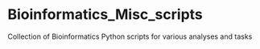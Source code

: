 # Bioinformatics_Misc_scripts
Collection of Bioinformatics Python scripts for various analyses and tasks
